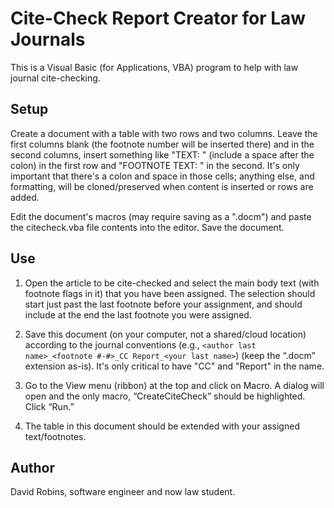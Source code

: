 # Cite-Check Report Creator for Law Journals

This is a Visual Basic (for Applications, VBA) program to help with law journal cite-checking.

## Setup

Create a document with a table with two rows and two columns. Leave the first columns blank (the footnote number will be inserted there) and in the second  columns, insert something like "TEXT: " (include a space after the colon) in the first row and "FOOTNOTE TEXT: " in the second. It's only important that there's a colon and space in those cells; anything else, and formatting, will be cloned/preserved when content is inserted or rows are added.

Edit the document's macros (may require saving as a ".docm") and paste the citecheck.vba file contents into the editor. Save the document.


## Use

1.	Open the article to be cite-checked and select the main body text (with footnote flags in it) that you have been assigned. The selection should start just past the last footnote before your assignment, and should include at the end the last footnote you were assigned.

2.	Save this document (on your computer, not a shared/cloud location) according to the journal conventions (e.g., `<author last name>_<footnote #-#>_CC Report_<your last name>`) (keep the “.docm” extension as-is). It's only critical to have "CC" and "Report" in the name.

3.	Go to the View menu (ribbon) at the top and click on Macro. A dialog will open and the only macro, “CreateCiteCheck” should be highlighted. Click “Run.”

4.	The table in this document should be extended with your assigned text/footnotes.


## Author

David Robins, software engineer and now law student.
